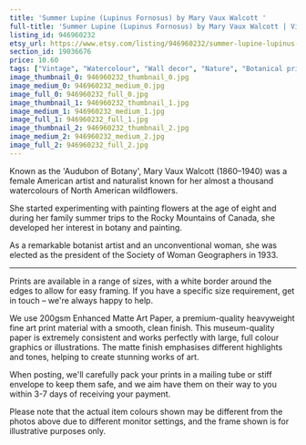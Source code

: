 ```yaml
---
title: 'Summer Lupine (Lupinus Fornosus) by Mary Vaux Walcott '
full-title: 'Summer Lupine (Lupinus Fornosus) by Mary Vaux Walcott | Vintage botanical watercolour illustration | Home decor | Giclée print'
listing_id: 946960232
etsy_url: https://www.etsy.com/listing/946960232/summer-lupine-lupinus-fornosus-by-mary?utm_source=site&utm_medium=api&utm_campaign=api
section_id: 19036676
price: 10.60
tags: ["Vintage", "Watercolour", "Wall decor", "Nature", "Botanical print", "Plant lovers gift", "Plant illustration", "Cottage decor", "Flower art print", "Cottage", "Mary Vaux Walcott", "Botany poster", "Summer Lupine"]
image_thumbnail_0: 946960232_thumbnail_0.jpg
image_medium_0: 946960232_medium_0.jpg
image_full_0: 946960232_full_0.jpg
image_thumbnail_1: 946960232_thumbnail_1.jpg
image_medium_1: 946960232_medium_1.jpg
image_full_1: 946960232_full_1.jpg
image_thumbnail_2: 946960232_thumbnail_2.jpg
image_medium_2: 946960232_medium_2.jpg
image_full_2: 946960232_full_2.jpg
---
```

Known as the &#39;Audubon of Botany&#39;, Mary Vaux Walcott (1860–1940) was a female American artist and naturalist known for her almost a thousand watercolours of North American wildflowers. 

She started experimenting with painting flowers at the age of eight and during her family summer trips to the Rocky Mountains of Canada, she developed her interest in botany and painting.

As a remarkable botanist artist and an unconventional woman, she was elected as the president of the Society of Woman Geographers in 1933.

----

Prints are available in a range of sizes, with a white border around the edges to allow for easy framing. If you have a specific size requirement, get in touch – we&#39;re always happy to help.

We use 200gsm Enhanced Matte Art Paper, a premium-quality heavyweight fine art print material with a smooth, clean finish. This museum-quality paper is extremely consistent and works perfectly with large, full colour graphics or illustrations. The matte finish emphasises different highlights and tones, helping to create stunning works of art.

When posting, we&#39;ll carefully pack your prints in a mailing tube or stiff envelope to keep them safe, and we aim have them on their way to you within 3-7 days of receiving your payment.

Please note that the actual item colours shown may be different from the photos above due to different monitor settings, and the frame shown is for illustrative purposes only.
